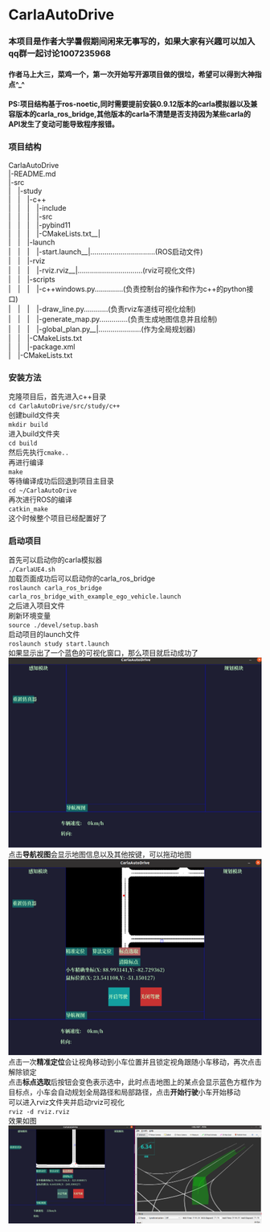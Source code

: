 # CarlaAutoDrive
### 本项目是作者大学暑假期间闲来无事写的，如果大家有兴趣可以加入qq群一起讨论1007235968
#### 作者马上大三，菜鸡一个，第一次开始写开源项目做的很垃，希望可以得到大神指点^_^
#### PS:项目结构基于ros-noetic,同时需要提前安装0.9.12版本的carla模拟器以及兼容版本的carla_ros_bridge,其他版本的carla不清楚是否支持因为某些carla的API发生了变动可能导致程序报错。

### 项目结构
CarlaAutoDrive  
|-README.md  
|-src  
|&emsp;|-study  
|&emsp;|&emsp;|-c++  
|&emsp;|&emsp;|&emsp;|-include  
|&emsp;|&emsp;|&emsp;|-src  
|&emsp;|&emsp;|&emsp;|-pybind11  
|&emsp;|&emsp;|&emsp;|-CMakeLists.txt__|  
|&emsp;|&emsp;|-launch  
|&emsp;|&emsp;|&emsp;|-start.launch__|................................(ROS启动文件)  
|&emsp;|&emsp;|-rviz  
|&emsp;|&emsp;|&emsp;|-rviz.rviz__|................................(rviz可视化文件)  
|&emsp;|&emsp;|-scripts  
|&emsp;|&emsp;|&emsp;|-c++windows.py..............(负责控制台的操作和作为c++的python接口)  
|&emsp;|&emsp;|&emsp;|-draw_line.py............(负责rviz车道线可视化绘制)  
|&emsp;|&emsp;|&emsp;|-generate_map.py..............(负责生成地图信息并且绘制)  
|&emsp;|&emsp;|&emsp;|-global_plan.py__|.....................(作为全局规划器)  
|&emsp;|&emsp;|-CMakeLists.txt  
|&emsp;|&emsp;|-package.xml  
|&emsp;|-CMakeLists.txt  
### 安装方法

克隆项目后，首先进入c++目录  
`cd CarlaAutoDrive/src/study/c++`  
创建build文件夹  
`mkdir build`  
进入build文件夹  
`cd build`  
然后先执行`cmake..`  
再进行编译  
`make`  
等待编译成功后回退到项目主目录  
`cd ~/CarlaAutoDrive`  
再次进行ROS的编译  
`catkin_make`  
这个时候整个项目已经配置好了  

### 启动项目
首先可以启动你的carla模拟器  
`./CarlaUE4.sh`  
加载页面成功后可以启动你的carla_ros_bridge  
`roslaunch carla_ros_bridge carla_ros_bridge_with_example_ego_vehicle.launch`  
之后进入项目文件  
刷新环境变量  
`source ./devel/setup.bash`  
启动项目的launch文件  
`roslaunch study start.launch`  
如果显示出了一个蓝色的可视化窗口，那么项目就启动成功了  
![](picture/1.png)  
点击**导航视图**会显示地图信息以及其他按键，可以拖动地图  
![](picture/2.png)  
点击一次**精准定位**会让视角移动到小车位置并且锁定视角跟随小车移动，再次点击解除锁定  
点击**标点选取**后按钮会变色表示选中，此时点击地图上的某点会显示蓝色方框作为目标点，小车会自动规划全局路径和局部路径，点击**开始行驶**小车开始移动  
可以进入rviz文件夹并启动rviz可视化  
`rviz -d rviz.rviz`  
效果如图  
![](picture/3.png)  

